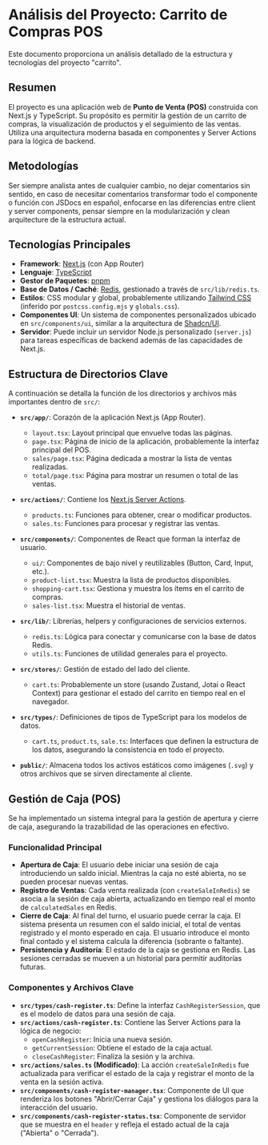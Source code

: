 # Análisis del Proyecto: Carrito de Compras POS

Este documento proporciona un análisis detallado de la estructura y tecnologías del proyecto "carrito".

## Resumen

El proyecto es una aplicación web de **Punto de Venta (POS)** construida con Next.js y TypeScript. Su propósito es permitir la gestión de un carrito de compras, la visualización de productos y el seguimiento de las ventas. Utiliza una arquitectura moderna basada en componentes y Server Actions para la lógica de backend.

## Metodologías

Ser siempre analista antes de cualquier cambio, no dejar comentarios sin sentido, en caso de necesitar comentarios transformar todo el componente o función con JSDocs en español, enfocarse en las diferencias entre client y server components, pensar siempre en la modularización y clean arquitecture de la estructura actual.

## Tecnologías Principales

- **Framework**: [Next.js](https://nextjs.org/) (con App Router)
- **Lenguaje**: [TypeScript](https://www.typescriptlang.org/)
- **Gestor de Paquetes**: [pnpm](https://pnpm.io/)
- **Base de Datos / Caché**: [Redis](https://redis.io/), gestionado a través de `src/lib/redis.ts`.
- **Estilos**: CSS modular y global, probablemente utilizando [Tailwind CSS](https://tailwindcss.com/) (inferido por `postcss.config.mjs` y `globals.css`).
- **Componentes UI**: Un sistema de componentes personalizados ubicado en `src/components/ui`, similar a la arquitectura de [Shadcn/UI](https://ui.shadcn.com/).
- **Servidor**: Puede incluir un servidor Node.js personalizado (`server.js`) para tareas específicas de backend además de las capacidades de Next.js.

## Estructura de Directorios Clave

A continuación se detalla la función de los directorios y archivos más importantes dentro de `src/`:

- **`src/app/`**: Corazón de la aplicación Next.js (App Router).

  - `layout.tsx`: Layout principal que envuelve todas las páginas.
  - `page.tsx`: Página de inicio de la aplicación, probablemente la interfaz principal del POS.
  - `sales/page.tsx`: Página dedicada a mostrar la lista de ventas realizadas.
  - `total/page.tsx`: Página para mostrar un resumen o total de las ventas.

- **`src/actions/`**: Contiene los [Next.js Server Actions](https://nextjs.org/docs/app/building-your-application/data-fetching/server-actions-and-mutations).

  - `products.ts`: Funciones para obtener, crear o modificar productos.
  - `sales.ts`: Funciones para procesar y registrar las ventas.

- **`src/components/`**: Componentes de React que forman la interfaz de usuario.

  - `ui/`: Componentes de bajo nivel y reutilizables (Button, Card, Input, etc.).
  - `product-list.tsx`: Muestra la lista de productos disponibles.
  - `shopping-cart.tsx`: Gestiona y muestra los ítems en el carrito de compras.
  - `sales-list.tsx`: Muestra el historial de ventas.

- **`src/lib/`**: Librerías, helpers y configuraciones de servicios externos.

  - `redis.ts`: Lógica para conectar y comunicarse con la base de datos Redis.
  - `utils.ts`: Funciones de utilidad generales para el proyecto.

- **`src/stores/`**: Gestión de estado del lado del cliente.

  - `cart.ts`: Probablemente un store (usando Zustand, Jotai o React Context) para gestionar el estado del carrito en tiempo real en el navegador.

- **`src/types/`**: Definiciones de tipos de TypeScript para los modelos de datos.

  - `cart.ts`, `product.ts`, `sale.ts`: Interfaces que definen la estructura de los datos, asegurando la consistencia en todo el proyecto.

- **`public/`**: Almacena todos los activos estáticos como imágenes (`.svg`) y otros archivos que se sirven directamente al cliente.

## Gestión de Caja (POS)

Se ha implementado un sistema integral para la gestión de apertura y cierre de caja, asegurando la trazabilidad de las operaciones en efectivo.

### Funcionalidad Principal

- **Apertura de Caja**: El usuario debe iniciar una sesión de caja introduciendo un saldo inicial. Mientras la caja no esté abierta, no se pueden procesar nuevas ventas.
- **Registro de Ventas**: Cada venta realizada (con `createSaleInRedis`) se asocia a la sesión de caja abierta, actualizando en tiempo real el monto de `calculatedSales` en Redis.
- **Cierre de Caja**: Al final del turno, el usuario puede cerrar la caja. El sistema presenta un resumen con el saldo inicial, el total de ventas registrado y el monto esperado en caja. El usuario introduce el monto final contado y el sistema calcula la diferencia (sobrante o faltante).
- **Persistencia y Auditoría**: El estado de la caja se gestiona en Redis. Las sesiones cerradas se mueven a un historial para permitir auditorías futuras.

### Componentes y Archivos Clave

- **`src/types/cash-register.ts`**: Define la interfaz `CashRegisterSession`, que es el modelo de datos para una sesión de caja.
- **`src/actions/cash-register.ts`**: Contiene las Server Actions para la lógica de negocio:
  - `openCashRegister`: Inicia una nueva sesión.
  - `getCurrentSession`: Obtiene el estado de la caja actual.
  - `closeCashRegister`: Finaliza la sesión y la archiva.
- **`src/actions/sales.ts` (Modificado)**: La acción `createSaleInRedis` fue actualizada para verificar el estado de la caja y registrar el monto de la venta en la sesión activa.
- **`src/components/cash-register-manager.tsx`**: Componente de UI que renderiza los botones "Abrir/Cerrar Caja" y gestiona los diálogos para la interacción del usuario.
- **`src/components/cash-register-status.tsx`**: Componente de servidor que se muestra en el `header` y refleja el estado actual de la caja ("Abierta" o "Cerrada").

